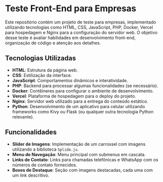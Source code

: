 # Teste Front-End para Empresas

Este repositório contém um projeto de teste para empresas, implementado utilizando tecnologias como HTML, CSS, JavaScript, PHP, Docker, Vercel para hospedagem e Nginx para a configuração do servidor web. O objetivo desse teste é avaliar habilidades em desenvolvimento front-end, organização de código e atenção aos detalhes.

## Tecnologias Utilizadas

- **HTML**: Estrutura da página web.
- **CSS**: Estilização da interface.
- **JavaScript**: Comportamentos dinâmicos e interatividade.
- **PHP**: Backend para processar algumas funcionalidades (se necessário).
- **Docker**: Contêineres para configurar o ambiente de desenvolvimento.
- **Vercel**: Plataforma de hospedagem para o deploy do projeto.
- **Nginx**: Servidor web utilizado para a entrega do conteúdo estático.
- **Python**: Desenvolvimento de um aplicativo para celular utilizando frameworks como Kivy ou Flask (ou qualquer outra tecnologia Python relevante).

## Funcionalidades

- **Slider de Imagens**: Implementação de um carrossel com imagens utilizando a biblioteca `Splide.js`.
- **Menu de Navegação**: Menu principal com submenus em cascata.
- **Links de Contato**: Links para chamadas telefônicas e WhatsApp com os números de contato fornecidos.
- **Boxes de Destaque**: Seção com imagens destacadas, cada uma com um link descritivo.



